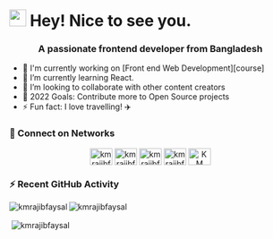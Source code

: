 <h1><img src="https://emojis.slackmojis.com/emojis/images/1531849430/4246/blob-sunglasses.gif?1531849430" width="30"/> Hey! Nice to see you.</h1>
<h3 align="center">A passionate frontend developer from Bangladesh</h3>
<!-- ![banner](./images/optimized-banner-inverted.jpg) -->


- 🔭 I'm currently working on [Front end Web Development][course]
- 🌱 I’m currently learning React. 
- 👯 I’m looking to collaborate with other content creators
- 🥅 2022 Goals: Contribute more to Open Source projects
- ⚡ Fun fact: I love travelling! ✈️

### :dizzy: Connect on Networks
<div align="center">

<a href="https://twitter.com/kmrajibfaysal1" target="blank"><img align="center" src="https://raw.githubusercontent.com/rahuldkjain/github-profile-readme-generator/master/src/images/icons/Social/twitter.svg" alt="kmrajibfaysal1" height="30" width="40" /></a>
<a href="https://linkedin.com/in/kmrajibfaysal" target="blank"><img align="center" src="https://raw.githubusercontent.com/rahuldkjain/github-profile-readme-generator/master/src/images/icons/Social/linked-in-alt.svg" alt="kmrajibfaysal" height="30" width="40" /></a>
<a href="https://fb.com/kmrajibfaysal" target="blank"><img align="center" src="https://raw.githubusercontent.com/rahuldkjain/github-profile-readme-generator/master/src/images/icons/Social/facebook.svg" alt="kmrajibfaysal" height="30" width="40" /></a>
<a href="https://www.hackerrank.com/kmrajibfaysal" target="blank"><img align="center" src="https://raw.githubusercontent.com/rahuldkjain/github-profile-readme-generator/master/src/images/icons/Social/hackerrank.svg" alt="kmrajibfaysal" height="30" width="40" /></a>
<a href="https://discord.gg/K M Rajib Faysal#3685" target="blank"><img align="center" src="https://raw.githubusercontent.com/rahuldkjain/github-profile-readme-generator/master/src/images/icons/Social/discord.svg" alt="K M Rajib Faysal#3685" height="30" width="40" /></a>

</div>

### :zap: Recent GitHub Activity



<p><img align="left" src="https://github-readme-stats.vercel.app/api/top-langs?username=kmrajibfaysal&show_icons=true&locale=en&layout=compact" alt="kmrajibfaysal" /></p>

<p><img align="center" src="https://github-readme-streak-stats.herokuapp.com/?user=kmrajibfaysal&" alt="kmrajibfaysal" /></p>

<p>&nbsp;<img align="center" src="https://github-readme-stats.vercel.app/api?username=kmrajibfaysal&show_icons=true&locale=en" alt="kmrajibfaysal" /></p>
